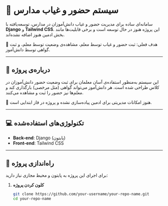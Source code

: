 # 🏫 سیستم حضور و غیاب مدارس

سامانه‌ای ساده برای مدیریت حضور و غیاب دانش‌آموزان در مدارس، توسعه‌یافته با **Django** و **Tailwind CSS**. این پروژه هنوز در حال توسعه است و برخی قابلیت‌ها مانند بخش ادمین هنوز اضافه نشده‌اند.

🎯 هدف فعلی: ثبت حضور و غیاب توسط معلم، مشاهده‌ی وضعیت توسط معلم، و ثبت گواهی توسط دانش‌آموز.

---

## 🧠 درباره‌ی پروژه

این سیستم به‌منظور استفاده‌ی آسان معلمان برای ثبت وضعیت حضور دانش‌آموزان در کلاس طراحی شده است. هر دانش‌آموز می‌تواند گواهی (مثل مرخصی) بارگذاری کند و معلم‌ها نیز حضور را ثبت و مشاهده می‌کنند.

📌 هنوز امکانات مدیریتی برای ادمین پیاده‌سازی نشده و پروژه در فاز ابتدایی است.

---

## 💻 تکنولوژی‌های استفاده‌شده

- **Back-end**: Django (پایتون)
- **Front-end**: Tailwind CSS

---

## 🚀 راه‌اندازی پروژه

برای اجرای این پروژه به پایتون و محیط مجازی نیاز دارید:

1. **کلون کردن پروژه**
   ```bash
   git clone https://github.com/your-username/your-repo-name.git
   cd your-repo-name
